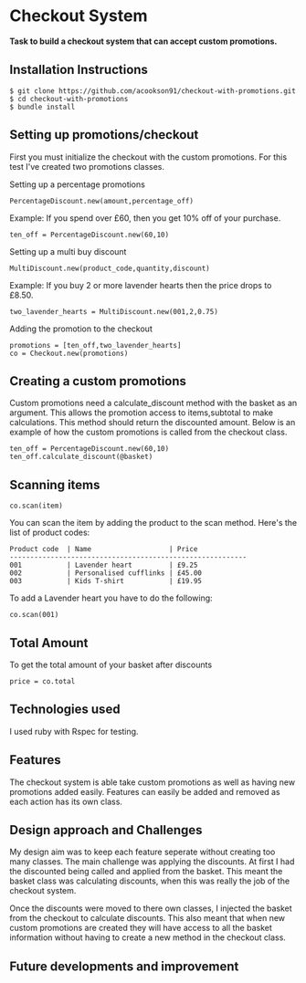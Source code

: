 # Checkout System

**Task to build a checkout system that can accept custom promotions.**

## Installation Instructions

```
$ git clone https://github.com/acookson91/checkout-with-promotions.git
$ cd checkout-with-promotions
$ bundle install
```

## Setting up promotions/checkout

First you must initialize the checkout with the custom promotions. For this test I've created two promotions classes.

Setting up a percentage promotions

```
PercentageDiscount.new(amount,percentage_off)
```

Example:
If you spend over £60, then you get 10% off of your purchase.

```
ten_off = PercentageDiscount.new(60,10)

```

Setting up a multi buy discount

```
MultiDiscount.new(product_code,quantity,discount)
```

Example:
If you buy 2 or more lavender hearts then the price drops to £8.50.

```
two_lavender_hearts = MultiDiscount.new(001,2,0.75)
```

Adding the promotion to the checkout

```
promotions = [ten_off,two_lavender_hearts]
co = Checkout.new(promotions)

```

## Creating a custom promotions

Custom promotions need a calculate_discount method with the basket as an argument. This allows the promotion access to items,subtotal to make calculations. This method should return the discounted amount. Below is an example of how the custom promotions is called from the checkout class.

```
ten_off = PercentageDiscount.new(60,10)
ten_off.calculate_discount(@basket)
```

## Scanning items

```
co.scan(item)
```

You can scan the item by adding the product to the scan method. Here's the list of product codes:
```
Product code  | Name                   | Price
----------------------------------------------------------
001           | Lavender heart         | £9.25
002           | Personalised cufflinks | £45.00
003           | Kids T-shirt           | £19.95
```

To add a Lavender heart you have to do the following:

```
co.scan(001)
```

## Total Amount

To get the total amount of your basket after discounts

```
price = co.total
```

## Technologies used

I used ruby with Rspec for testing.

## Features

The checkout system is able take custom promotions as well as having new promotions added easily. Features can easily be added and removed as each action has its own class.

## Design approach and Challenges

My design aim was to keep each feature seperate without creating too many classes. The main challenge was applying the discounts. At first I had the discounted being called and applied from the basket. This meant the basket class was calculating discounts, when this was really the job of the checkout system.

Once the discounts were moved to there own classes, I injected the basket from the checkout to calculate discounts. This also meant that when new custom promotions are created they will have access to all the basket information without having to create a new method in the checkout class.

## Future developments and improvement
